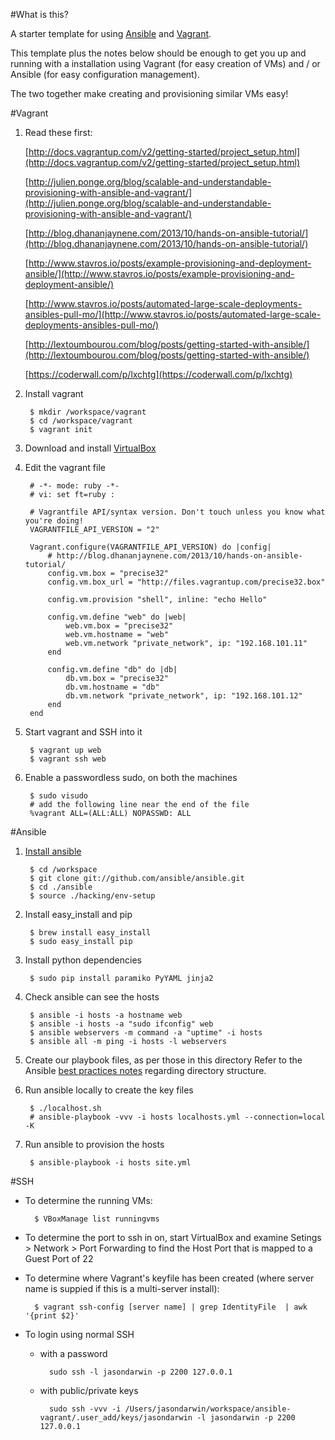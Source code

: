 #What is this?

A starter template for using [Ansible](https://github.com/ansible/ansible) and [Vagrant](http://www.vagrantup.com/).

This template plus the notes below should be enough to get you up and running with a installation using Vagrant (for easy creation of VMs) and / or Ansible (for easy configuration management).

The two together make creating and provisioning similar VMs easy!

#Vagrant

1. Read these first:

	[http://docs.vagrantup.com/v2/getting-started/project_setup.html](http://docs.vagrantup.com/v2/getting-started/project_setup.html)

	[http://julien.ponge.org/blog/scalable-and-understandable-provisioning-with-ansible-and-vagrant/](http://julien.ponge.org/blog/scalable-and-understandable-provisioning-with-ansible-and-vagrant/)

	[http://blog.dhananjaynene.com/2013/10/hands-on-ansible-tutorial/](http://blog.dhananjaynene.com/2013/10/hands-on-ansible-tutorial/)

	[http://www.stavros.io/posts/example-provisioning-and-deployment-ansible/](http://www.stavros.io/posts/example-provisioning-and-deployment-ansible/)

	[http://www.stavros.io/posts/automated-large-scale-deployments-ansibles-pull-mo/](http://www.stavros.io/posts/automated-large-scale-deployments-ansibles-pull-mo/)

	[http://lextoumbourou.com/blog/posts/getting-started-with-ansible/](http://lextoumbourou.com/blog/posts/getting-started-with-ansible/)

	[https://coderwall.com/p/lxchtg](https://coderwall.com/p/lxchtg)

1. Install vagrant

		$ mkdir /workspace/vagrant
		$ cd /workspace/vagrant
		$ vagrant init

1. Download and install [VirtualBox](https://www.virtualbox.org/wiki/Downloads)

1. Edit the vagrant file

		# -*- mode: ruby -*-
		# vi: set ft=ruby :

		# Vagrantfile API/syntax version. Don't touch unless you know what you're doing!
		VAGRANTFILE_API_VERSION = "2"

		Vagrant.configure(VAGRANTFILE_API_VERSION) do |config|
			# http://blog.dhananjaynene.com/2013/10/hands-on-ansible-tutorial/
			config.vm.box = "precise32"
			config.vm.box_url = "http://files.vagrantup.com/precise32.box"

			config.vm.provision "shell", inline: "echo Hello"

			config.vm.define "web" do |web|
				web.vm.box = "precise32"
				web.vm.hostname = "web"
				web.vm.network "private_network", ip: "192.168.101.11"
			end

			config.vm.define "db" do |db|
				db.vm.box = "precise32"
				db.vm.hostname = "db"
				db.vm.network "private_network", ip: "192.168.101.12"
			end
		end

1. Start vagrant and SSH into it

		$ vagrant up web
		$ vagrant ssh web

1. Enable a passwordless sudo, on both the machines

		$ sudo visudo
		# add the following line near the end of the file
		%vagrant ALL=(ALL:ALL) NOPASSWD: ALL

#Ansible

1. [Install ansible](http://www.ansibleworks.com/docs/intro_installation.html)

		$ cd /workspace
		$ git clone git://github.com/ansible/ansible.git
		$ cd ./ansible
		$ source ./hacking/env-setup

1. Install easy_install and pip

		$ brew install easy_install
		$ sudo easy_install pip

1. Install python dependencies

		$ sudo pip install paramiko PyYAML jinja2

1. Check ansible can see the hosts

		$ ansible -i hosts -a hostname web
		$ ansible -i hosts -a "sudo ifconfig" web
		$ ansible webservers -m command -a "uptime" -i hosts
		$ ansible all -m ping -i hosts -l webservers

1. Create our playbook files, as per those in this directory
Refer to the Ansible [best practices notes](http://www.ansibleworks.com/docs/playbooks_best_practices.html) regarding directory structure.

1. Run ansible locally to create the key files

		$ ./localhost.sh
		# ansible-playbook -vvv -i hosts localhosts.yml --connection=local -K

1. Run ansible to provision the hosts

		$ ansible-playbook -i hosts site.yml

#SSH

* To determine the running VMs:

		$ VBoxManage list runningvms

* To determine the port to ssh in on, start VirtualBox and examine Setings > Network > Port Forwarding 
to find the Host Port that is mapped to a Guest Port of 22


* To determine where Vagrant's keyfile has been created (where server name is suppied if this is a multi-server install):

		$ vagrant ssh-config [server name] | grep IdentityFile  | awk '{print $2}'

* To login using normal SSH 

  	* with a password

			sudo ssh -l jasondarwin -p 2200 127.0.0.1

	* with public/private keys

			sudo ssh -vvv -i /Users/jasondarwin/workspace/ansible-vagrant/.user_add/keys/jasondarwin -l jasondarwin -p 2200 127.0.0.1
